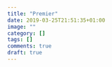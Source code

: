 ```yaml
---
title: "Premier"
date: 2019-03-25T21:51:35+01:00
image: ""
category: []
tags: []
comments: true
draft: true
---
```

